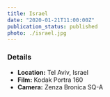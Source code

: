 ```yaml
---
title: Israel
date: "2020-01-21T11:00:00Z"
publication_status: published
photo: ./israel.jpg
---
```

### Details
- **Location:** Tel Aviv, Israel
- **Film:** Kodak Portra 160
- **Camera:** Zenza Bronica SQ-A